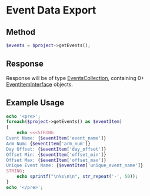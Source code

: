 # Event Data Export

## Method
```php
$events = $project->getEvents();
```

## Response

Response will be of type [EventsCollection](../src/Event/EventsCollection.php), containing
0+ [EventItemInterface](../src/Event/EventItemInterface.php) objects.

## Example Usage

```php
echo '<pre>';
foreach($project->getEvents() as $eventItem)
{
    echo <<<STRING
Event Name: {$eventItem['event_name']}
Arm Num: {$eventItem['arm_num']}
Day Offset: {$eventItem['day_offset']}
Offset Min: {$eventItem['offset_min']}
Offset Max: {$eventItem['offset_max']}
Unique Event Name: {$eventItem['unique_event_name']}
STRING;
    echo sprintf("\n%s\n\n", str_repeat('-', 50));
}
echo '</pre>';
```